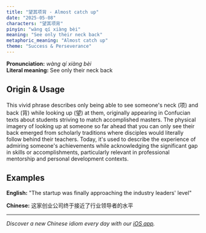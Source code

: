 ```yaml
---
title: "望其项背 - Almost catch up"
date: "2025-05-08"
characters: "望其项背"
pinyin: "wàng qí xiàng bèi"
meaning: "See only their neck back"
metaphoric_meaning: "Almost catch up"
theme: "Success & Perseverance"
---
```


**Pronunciation:** *wàng qí xiàng bèi*  
**Literal meaning:** See only their neck back

## Origin & Usage

This vivid phrase describes only being able to see someone's neck (项) and back (背) while looking up (望) at them, originally appearing in Confucian texts about students striving to match accomplished masters. The physical imagery of looking up at someone so far ahead that you can only see their back emerged from scholarly traditions where disciples would literally follow behind their teachers. Today, it's used to describe the experience of admiring someone's achievements while acknowledging the significant gap in skills or accomplishments, particularly relevant in professional mentorship and personal development contexts.

## Examples

**English:** "The startup was finally approaching the industry leaders' level"

**Chinese:** 这家创业公司终于接近了行业领导者的水平

---

*Discover a new Chinese idiom every day with our [iOS app](https://apps.apple.com/us/app/daily-chinese-idioms/id6670238264).*
